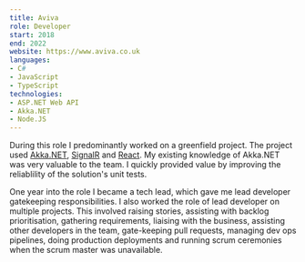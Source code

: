 ```yaml
---
title: Aviva
role: Developer
start: 2018
end: 2022
website: https://www.aviva.co.uk
languages:
- C#
- JavaScript
- TypeScript
technologies:
- ASP.NET Web API
- Akka.NET
- Node.JS
---
```


During this role I predominantly worked on a greenfield project. The project used [Akka.NET](http://getakka.net), [SignalR](https://www.asp.net/signalr) and [React](https://reactjs.org). My existing knowledge of Akka.NET was very valuable to the team. I quickly provided value by improving the reliablility of the solution's unit tests.

One year into the role I became a tech lead, which gave me lead developer gatekeeping responsibilities. I also worked the role of lead developer on multiple projects. This involved raising stories, assisting with backlog prioritisation, gathering requirements, liaising with the business, assisting other developers in the team, gate-keeping pull requests, managing dev ops pipelines, doing production deployments and running scrum ceremonies when the scrum master was unavailable.
